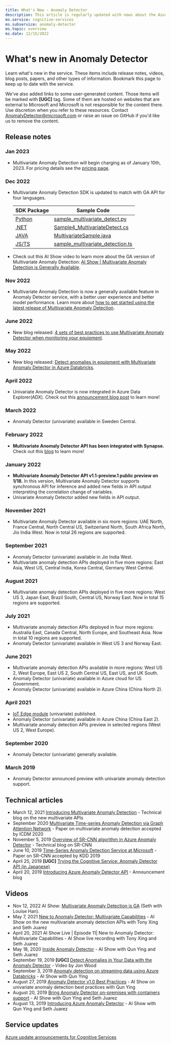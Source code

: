 ```yaml
---
title: What's New - Anomaly Detector
description: This article is regularly updated with news about the Azure Cognitive Services Anomaly Detector.
ms.service: cognitive-services
ms.subservice: anomaly-detector
ms.topic: overview
ms.date: 12/15/2022
---
```


# What's new in Anomaly Detector

Learn what's new in the service. These items include release notes, videos, blog posts, papers, and other types of information. Bookmark this page to keep up to date with the service.

We've also added links to some user-generated content. Those items will be marked with **[UGC]** tag. Some of them are hosted on websites that are external to Microsoft and Microsoft is not responsible for the content there. Use discretion when you refer to these resources. Contact AnomalyDetector@microsoft.com or raise an issue on GitHub if you'd like us to remove the content.

## Release notes

### Jan 2023
* Multivariate Anomaly Detection will begin charging as of January 10th, 2023. For pricing details see the [pricing page](https://azure.microsoft.com/pricing/details/cognitive-services/anomaly-detector/).

### Dec 2022
* Multivariate Anomaly Detection SDK is updated to match with GA API for four languages.

    |SDK Package  |Sample Code  |
    |---------|---------|
    | [Python](https://pypi.org/project/azure-ai-anomalydetector/3.0.0b6/)|[sample_multivariate_detect.py](https://github.com/Azure/azure-sdk-for-python/blob/main/sdk/anomalydetector/azure-ai-anomalydetector/samples/sample_multivariate_detect.py)|
    | [.NET](https://www.nuget.org/packages/Azure.AI.AnomalyDetector/3.0.0-preview.6) | [Sample4_MultivariateDetect.cs](https://github.com/Azure/azure-sdk-for-net/blob/40a7d122ac99a3a8a7c62afa16898b7acf82c03d/sdk/anomalydetector/Azure.AI.AnomalyDetector/tests/samples/Sample4_MultivariateDetect.cs)|
    | [JAVA](https://search.maven.org/artifact/com.azure/azure-ai-anomalydetector/3.0.0-beta.5/jar) | [MultivariateSample.java](https://github.com/Azure/azure-sdk-for-java/blob/e845677d919d47a2c4837153306b37e5f4ecd795/sdk/anomalydetector/azure-ai-anomalydetector/src/samples/java/com/azure/ai/anomalydetector/MultivariateSample.java)|
    | [JS/TS](https://www.npmjs.com/package/@azure-rest/ai-anomaly-detector/v/1.0.0-beta.1) |[sample_multivariate_detection.ts](https://github.com/Azure/azure-sdk-for-js/blob/main/sdk/anomalydetector/ai-anomaly-detector-rest/samples-dev/sample_multivariate_detection.ts)|

* Check out this AI Show video to learn more about the GA version of Multivariate Anomaly Detection: [AI Show | Multivariate Anomaly Detection is Generally Available](/shows/ai-show/ep-70-the-latest-from-azure-multivariate-anomaly-detection).

### Nov 2022

* Multivariate Anomaly Detection is now a generally available feature in Anomaly Detector service, with a better user experience and better model performance. Learn more about [how to get started using the latest release of Multivariate Anomaly Detection](how-to/create-resource.md).

### June 2022

* New blog released: [4 sets of best practices to use Multivariate Anomaly Detector when monitoring your equipment](https://techcommunity.microsoft.com/t5/ai-cognitive-services-blog/4-sets-of-best-practices-to-use-multivariate-anomaly-detector/ba-p/3490848#footerContent).

### May 2022

* New blog released: [Detect anomalies in equipment with Multivariate Anomaly Detector in Azure Databricks](https://techcommunity.microsoft.com/t5/ai-cognitive-services-blog/detect-anomalies-in-equipment-with-anomaly-detector-in-azure/ba-p/3390688).

### April 2022
* Univariate Anomaly Detector is now integrated in Azure Data Explorer(ADX). Check out this [announcement blog post](https://techcommunity.microsoft.com/t5/ai-cognitive-services-blog/announcing-univariate-anomaly-detector-in-azure-data-explorer/ba-p/3285400) to learn more!

### March 2022
* Anomaly Detector (univariate) available in Sweden Central.

### February 2022
* **Multivariate Anomaly Detector API has been integrated with Synapse.** Check out this [blog](https://techcommunity.microsoft.com/t5/ai-cognitive-services-blog/announcing-multivariate-anomaly-detector-in-synapseml/ba-p/3122486) to learn more! 

### January 2022
* **Multivariate Anomaly Detector API v1.1-preview.1 public preview on 1/18.** In this version, Multivariate Anomaly Detector supports synchronous API for inference and added new fields in API output interpreting the correlation change of variables. 
* Univariate Anomaly Detector added new fields in API output. 

### November 2021
* Multivariate Anomaly Detector available in six more regions: UAE North, France Central, North Central US, Switzerland North, South Africa North, Jio India West. Now in total 26 regions are supported.

### September 2021
* Anomaly Detector (univariate) available in Jio India West.
* Multivariate anomaly detection APIs deployed in five more regions: East Asia, West US, Central India, Korea Central, Germany West Central.

### August 2021

* Multivariate anomaly detection APIs deployed in five more regions: West US 3, Japan East, Brazil South, Central US, Norway East. Now in total 15 regions are supported.

### July 2021

* Multivariate anomaly detection APIs deployed in four more regions: Australia East, Canada Central, North Europe, and Southeast Asia. Now in total 10 regions are supported.
* Anomaly Detector (univariate) available in West US 3 and Norway East.


### June 2021

* Multivariate anomaly detection APIs available in more regions: West US 2, West Europe, East US 2, South Central US, East US, and UK South.
* Anomaly Detector (univariate) available in Azure cloud for US Government.
* Anomaly Detector (univariate) available in Azure China (China North 2).

### April 2021

* [IoT Edge module](https://azuremarketplace.microsoft.com/marketplace/apps/azure-cognitive-service.edge-anomaly-detector) (univariate) published.
* Anomaly Detector (univariate) available in Azure China (China East 2).
* Multivariate anomaly detection APIs preview in selected regions (West US 2, West Europe).

### September 2020

* Anomaly Detector (univariate) generally available.

### March 2019

* Anomaly Detector announced preview with univariate anomaly detection support.

## Technical articles

* March 12, 2021 [Introducing Multivariate Anomaly Detection](https://techcommunity.microsoft.com/t5/azure-ai/introducing-multivariate-anomaly-detection/ba-p/2260679) - Technical blog on the new multivariate APIs
* September 2020 [Multivariate Time-series Anomaly Detection via Graph Attention Network](https://arxiv.org/abs/2009.02040) - Paper on multivariate anomaly detection accepted by ICDM 2020
* November 5, 2019 [Overview of SR-CNN algorithm in Azure Anomaly Detector](https://techcommunity.microsoft.com/t5/ai-customer-engineering-team/overview-of-sr-cnn-algorithm-in-azure-anomaly-detector/ba-p/982798) - Technical blog on SR-CNN
* June 10, 2019 [Time-Series Anomaly Detection Service at Microsoft](https://arxiv.org/abs/1906.03821) - Paper on SR-CNN accepted by KDD 2019
* April 25, 2019 **[UGC]** [Trying the Cognitive Service: Anomaly Detector API (in Japanese)](https://azure-recipe.kc-cloud.jp/2019/04/cognitive-service-anomaly-detector-api/)
* April 20, 2019 [Introducing Azure Anomaly Detector API](https://techcommunity.microsoft.com/t5/ai-customer-engineering-team/introducing-azure-anomaly-detector-api/ba-p/490162) - Announcement blog

## Videos

* Nov 12, 2022 AI Show: [Multivariate Anomaly Detection is GA](/shows/ai-show/ep-70-the-latest-from-azure-multivariate-anomaly-detection) (Seth with Louise Han).
* May 7, 2021 [New to Anomaly Detector: Multivariate Capabilities](/shows/AI-Show/New-to-Anomaly-Detector-Multivariate-Capabilities) - AI Show on the new multivariate anomaly detection APIs with Tony Xing and Seth Juarez
* April 20, 2021 AI Show Live | Episode 11| New to Anomaly Detector: Multivariate Capabilities - AI Show live recording with Tony Xing and Seth Juarez
* May 18, 2020 [Inside Anomaly Detector](/shows/AI-Show/Inside-Anomaly-Detector) - AI Show with Qun Ying and Seth Juarez
* September 19, 2019 **[UGC]** [Detect Anomalies in Your Data with the Anomaly Detector](https://www.youtube.com/watch?v=gfb63wvjnYQ) - Video by Jon Wood
* September 3, 2019 [Anomaly detection on streaming data using Azure Databricks](/shows/AI-Show/Anomaly-detection-on-streaming-data-using-Azure-Databricks) - AI Show with Qun Ying
* August 27, 2019 [Anomaly Detector v1.0 Best Practices](/shows/AI-Show/Anomaly-Detector-v10-Best-Practices) - AI Show on univariate anomaly detection best practices with Qun Ying
* August 20, 2019 [Bring Anomaly Detector on-premises with containers support](/shows/AI-Show/Bring-Anomaly-Detector-on-premise-with-containers-support) - AI Show with Qun Ying and Seth Juarez
* August 13, 2019 [Introducing Azure Anomaly Detector](/shows/AI-Show/Introducing-Azure-Anomaly-Detector?WT.mc_id=ai-c9-niner) - AI Show with Qun Ying and Seth Juarez


## Service updates

[Azure update announcements for Cognitive Services](https://azure.microsoft.com/updates/?product=cognitive-services)
